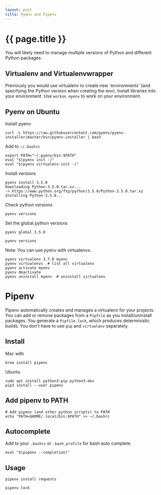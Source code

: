 ```yaml
---
layout: post
title: Pyenv and Pipenv
---
```



# {{ page.title }}

You will likely need to manage multiple versions of Python and different
Python packages.

## Virtualenv and Virtualenvwrapper

Previously you would use virtualenv to create new 'environments' (and specifying
the Python version when creating the env). Install libraries into your environment.
Use `workon myenv` to work on your environment.

## Pyenv on Ubuntu

Install pyenv

    curl -L https://raw.githubusercontent.com/pyenv/pyenv-installer/master/bin/pyenv-installer | bash

Add to `~/.bashrc`

    export PATH="~/.pyenv/bin:$PATH"
    eval "$(pyenv init -)"
    eval "$(pyenv virtualenv-init -)"

Install versions

    pyenv install 3.5.0
    Downloading Python-3.5.0.tar.xz...
    -> https://www.python.org/ftp/python/3.5.0/Python-3.5.0.tar.xz
    Installing Python-3.5.0...


Check python versions

    pyenv versions

Set the global python versions

    pyenv global 3.5.0

    pyenv versions

Note: You can use pyenv with virtualenvs:

    pyenv virtualenv 3.7.0 myenv
    pyenv virtualenvs  # list all virtualenv
    pyenv activate myenv
    pyenv deactivate
    pyenv uninstall myenv  # uninstall virtualenv


# Pipenv

Pipenv automatically creates and manages a virtualenv for your projects.
You can add or remove packages from a `Pipfile` as you install/uninstall packages.
You generate a `Pipfile.lock`, which produces deterministic builds.
You don't have to use `pip` and `virtualenv` separately.

## Install 

Mac with

    brew install pipenv

Ubuntu
    
    sudo apt install python3-pip python3-dev
    pip3 install --user pipenv

## Add pipenv to PATH

    # Add pipenv (and other python scripts) to PATH
    echo "PATH=$HOME/.local/bin:$PATH" >> ~/.bashrc

## Autocomplete

Add to your `.bashrc` or `.bash_profile` for bash auto complete.

    eval "$(pipenv --completion)"

## Usage

    pipenv install requests

    pipenv lock

